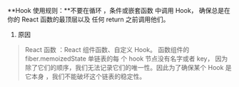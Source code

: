 **Hook 使⽤规则：**不要在循环 ，条件或嵌套函数 中调⽤ Hook， 确保总是在你的 React 函数的最顶层以及 任何 return 之前调⽤他们。

1. 原因

> React 函数 ：React 组件函数、⾃定义 Hook。
> 函数组件的 fiber.memoizedState 单链表的每 个 hook 节点没有名字或者 key， 因为除了它们的顺序，我们⽆法记录它们的唯⼀性。因此为了确保某个 Hook 是它本身 ，我们不能破坏这个链表的稳定性。

